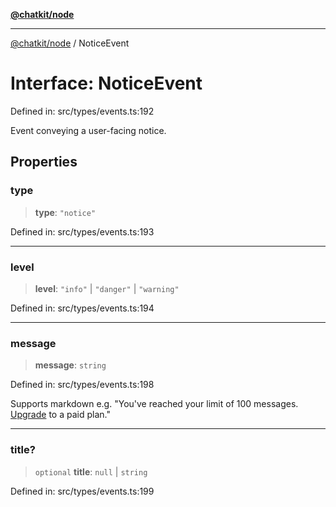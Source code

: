 [**@chatkit/node**](../README.md)

***

[@chatkit/node](../README.md) / NoticeEvent

# Interface: NoticeEvent

Defined in: src/types/events.ts:192

Event conveying a user-facing notice.

## Properties

### type

> **type**: `"notice"`

Defined in: src/types/events.ts:193

***

### level

> **level**: `"info"` \| `"danger"` \| `"warning"`

Defined in: src/types/events.ts:194

***

### message

> **message**: `string`

Defined in: src/types/events.ts:198

Supports markdown e.g. "You've reached your limit of 100 messages. [Upgrade](https://...) to a paid plan."

***

### title?

> `optional` **title**: `null` \| `string`

Defined in: src/types/events.ts:199
